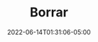 ---
title: "Borrar"
description: "new"
date: "2022-06-14T01:31:06-05:00"
thumbnail: "images/placeholder.png"
categories:
  - "new"
tags:
  - "new"
lead: "Example lead - highlighted near the title" # Lead text
comments: false # Enable Disqus comments for specific page
authorbox: true # Enable authorbox for specific page
pager: true # Enable pager navigation (prev/next) for specific page
toc: true # Enable Table of Contents for specific page
mathjax: true # Enable MathJax for specific page
sidebar: "right" # Enable sidebar (on the right side) per page
widgets: # Enable sidebar widgets in given order per page
  - "search"
  - "recent"
  - "categories"
  - "taglist"
---